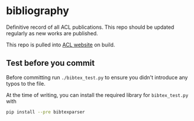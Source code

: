 # bibliography

Definitive record of all ACL publications. This repo should be updated regularly as new works are published.

This repo is pulled into [ACL website](https://github.com/mit-acl/mit-acl.github.io) on build.


## Test before you commit
Before committing run `./bibtex_test.py` to ensure you didn't introduce any typos to the file.

At the time of writing, you can install the required library for `bibtex_test.py` with
```bash
pip install --pre bibtexparser
```
